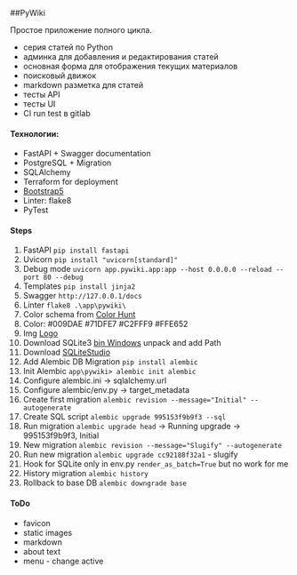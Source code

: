##PyWiki 

Простое приложение полного цикла.
- серия статей по Python
- админка для добавления и редактирования статей
- основная форма для отображения текущих материалов
- поисковый движок
- markdown разметка для статей
- тесты API
- тесты UI
- CI run test в gitlab

#### Технологии:
- FastAPI + Swagger documentation
- PostgreSQL + Migration
- SQLAlchemy
- Terraform for deployment
- [Bootstrap5](https://getbootstrap.com/docs/5.0/getting-started/introduction/) 
- Linter: flake8
- PyTest

#### Steps
1. FastAPI ```pip install fastapi```
2. Uvicorn ```pip install "uvicorn[standard]"```
3. Debug mode ```uvicorn app.pywiki.app:app --host 0.0.0.0 --reload --port 80 --debug```
4. Templates ```pip install jinja2```
5. Swagger ```http://127.0.0.1/docs```
6. Linter ```flake8 .\app\pywiki\```
7. Color schema from [Color Hunt](https://colorhunt.co/palette/009dae71dfe7c2fff9ffe652)
8. Color: #009DAE #71DFE7 #C2FFF9 #FFE652
9. Img [Logo](https://www.designevo.com/apps/logo/?name=abstract-human-face-and-vr-glasses)
10. Download SQLite3 [bin Windows](https://www.sqlite.org/) unpack and add Path
11. Download [SQLiteStudio](https://sqlitestudio.pl/)
12. Add Alembic DB Migration ```pip install alembic```
13. Init Alembic ```app\pywiki> alembic init alembic```
14. Configure alembic.ini -> sqlalchemy.url
15. Configure alembic/env.py -> target_metadata
16. Create first migration ```alembic revision --message="Initial" --autogenerate```
17. Create SQL script ```alembic upgrade 995153f9b9f3 --sql```
18. Run migration ```alembic upgrade head``` -> Running upgrade  -> 995153f9b9f3, Initial
19. New migration ```alembic revision --message="Slugify" --autogenerate```
20. Run new migration ```alembic upgrade cc92188f32a1``` - slugify 
21. Hook for SQLite only in env.py  ```render_as_batch=True``` but no work for me  
22. History migration ```alembic history ```
23. Rollback to base DB ```alembic downgrade base```


#### ToDo
- favicon
- static images
- markdown
- about text
- menu - change active